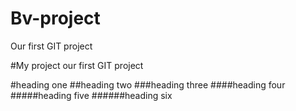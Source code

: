 # Bv-project
Our first GIT project

#My project
our first GIT project

#heading one
##heading two
###heading three
####heading four
#####heading five
######heading six
